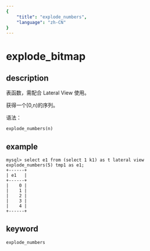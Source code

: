 ```yaml
---
{
    "title": "explode_numbers",
    "language": "zh-CN"
}
---
```


<!--
Licensed to the Apache Software Foundation (ASF) under one
or more contributor license agreements.  See the NOTICE file
distributed with this work for additional information
regarding copyright ownership.  The ASF licenses this file
to you under the Apache License, Version 2.0 (the
"License"); you may not use this file except in compliance
with the License.  You may obtain a copy of the License at

  http://www.apache.org/licenses/LICENSE-2.0

Unless required by applicable law or agreed to in writing,
software distributed under the License is distributed on an
"AS IS" BASIS, WITHOUT WARRANTIES OR CONDITIONS OF ANY
KIND, either express or implied.  See the License for the
specific language governing permissions and limitations
under the License.
-->

# explode_bitmap

## description

表函数，需配合 Lateral View 使用。

获得一个[0,n)的序列。

语法：

```
explode_numbers(n)
```

## example

```
mysql> select e1 from (select 1 k1) as t lateral view explode_numbers(5) tmp1 as e1;
+------+
| e1   |
+------+
|    0 |
|    1 |
|    2 |
|    3 |
|    4 |
+------+
```
## keyword

    explode_numbers